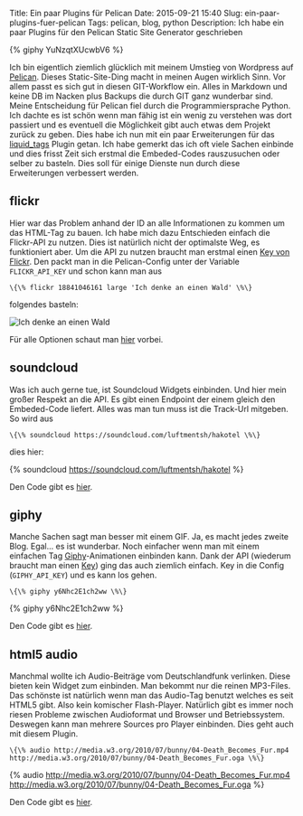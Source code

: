 Title: Ein paar Plugins für Pelican
Date: 2015-09-21 15:40
Slug: ein-paar-plugins-fuer-pelican
Tags: pelican, blog, python
Description: Ich habe ein paar Plugins für  den Pelican Static Site Generator geschrieben

{% giphy YuNzqtXUcwbV6 %}

Ich bin eigentlich ziemlich glücklich mit meinem Umstieg von Wordpress auf [Pelican](http://blog.getpelican.com/). Dieses Static-Site-Ding macht in meinen Augen wirklich Sinn. Vor allem passt es sich gut in diesen GIT-Workflow ein. Alles in Markdown und keine DB im Nacken plus Backups die durch GIT ganz wunderbar sind. Meine Entscheidung für Pelican fiel durch die Programmiersprache Python. Ich dachte es ist schön wenn man fähig ist ein wenig zu verstehen was dort passiert und es eventuell die Möglichkeit gibt auch etwas dem Projekt zurück zu geben. Dies habe ich nun mit ein paar Erweiterungen für das [liquid_tags](https://github.com/getpelican/pelican-plugins/tree/master/liquid_tags) Plugin getan. Ich habe gemerkt das ich oft viele Sachen einbinde und dies frisst Zeit sich erstmal die Embeded-Codes rauszusuchen oder selber zu basteln. Dies soll für einige Dienste nun durch diese Erweiterungen verbessert werden.

## flickr
Hier war das Problem anhand der ID an alle Informationen zu kommen um das HTML-Tag zu bauen. Ich habe mich dazu Entschieden einfach die Flickr-API zu nutzen. Dies ist natürlich nicht der optimalste Weg, es funktioniert aber. Um die API zu nutzen braucht man erstmal einen [Key von Flickr](ttps://www.flickr.com/services/apps/create/apply). Den packt man in die Pelican-Config unter der Variable `FLICKR_API_KEY` und schon kann man aus

	\{\% flickr 18841046161 large 'Ich denke an einen Wald' \%\}

folgendes basteln:

![Ich denke an einen Wald]({static}/images/18841046161_de05aa1433_b.jpg)

Für alle Optionen schaut man [hier](https://github.com/getpelican/pelican-plugins/blob/master/liquid_tags/flickr.py) vorbei.

## soundcloud
Was ich auch gerne tue, ist Soundcloud Widgets einbinden. Und hier mein großer Respekt an die API. Es gibt einen Endpoint der einem gleich den Embeded-Code liefert. Alles was man tun muss ist die Track-Url mitgeben. So wird aus

	\{\% soundcloud https://soundcloud.com/luftmentsh/hakotel \%\}

dies hier:

{% soundcloud https://soundcloud.com/luftmentsh/hakotel %}

Den Code gibt es [hier](https://github.com/getpelican/pelican-plugins/blob/master/liquid_tags/soundcloud.py).

## giphy
Manche Sachen sagt man besser mit einem GIF. Ja, es macht jedes zweite Blog. Egal... es ist wunderbar. Noch einfacher wenn man mit einem einfachen Tag [Giphy](http://giphy.com)-Animationen einbinden kann. Dank der API (wiederum braucht man einen [Key](https://github.com/giphy/GiphyAPI)) ging das auch ziemlich einfach. Key in die Config (`GIPHY_API_KEY`) und es kann los gehen.

	\{\% giphy y6Nhc2E1ch2ww \%\}

{% giphy y6Nhc2E1ch2ww %}

Den Code gibt es [hier](https://github.com/getpelican/pelican-plugins/blob/master/liquid_tags/giphy.py).

## html5 audio
Manchmal wollte ich Audio-Beiträge vom Deutschlandfunk verlinken. Diese bieten kein Widget zum einbinden. Man bekommt nur die reinen MP3-Files. Das schönste ist natürlich wenn man das Audio-Tag benutzt welches es seit HTML5 gibt. Also kein komischer Flash-Player. Natürlich gibt es immer noch riesen Probleme zwischen Audioformat und Browser und Betriebssystem. Deswegen kann man mehrere Sources pro Player einbinden. Dies geht auch mit diesem Plugin.

	\{\% audio http://media.w3.org/2010/07/bunny/04-Death_Becomes_Fur.mp4 http://media.w3.org/2010/07/bunny/04-Death_Becomes_Fur.oga \%\}

{% audio http://media.w3.org/2010/07/bunny/04-Death_Becomes_Fur.mp4 http://media.w3.org/2010/07/bunny/04-Death_Becomes_Fur.oga %}

Den Code gibt es [hier](https://github.com/getpelican/pelican-plugins/blob/master/liquid_tags/audio.py).
